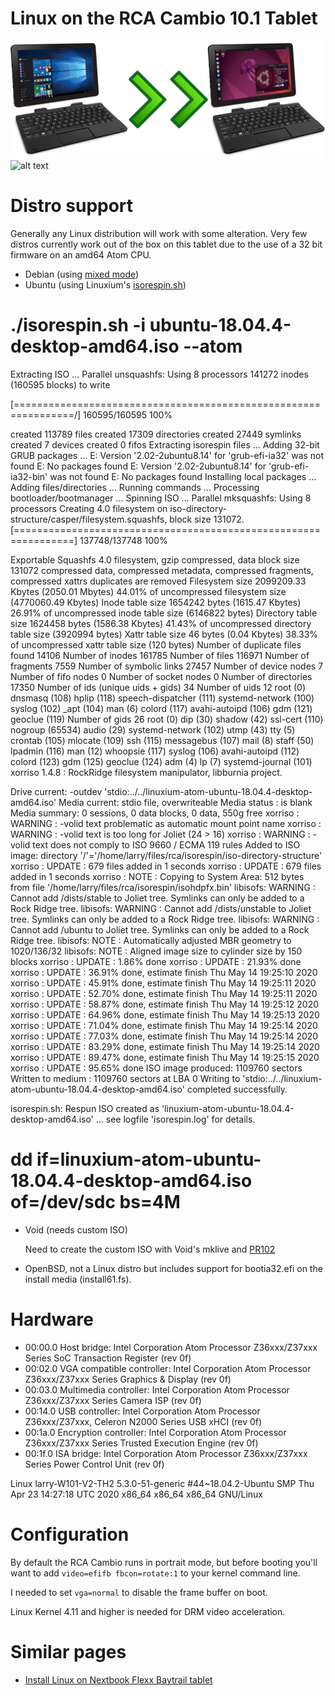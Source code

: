 # Linux on the RCA Cambio 10.1 Tablet

![alt text](https://github.com/devinsmith/rca-cambio-linux/raw/master/images/rca_cambio.jpg "Picture of RCA Cambio tablet")
![alt text](https://github.com/lcashdol/rca-cambio-linux/blob/master/images/IMG_3982.HEIC "Picture of RCA Cambio tablet")

# Distro support

Generally any Linux distribution will work with some alteration. Very few
distros currently work out of the box on this tablet due to the use of a 32
bit firmware on an amd64 Atom CPU.

- Debian (using [mixed mode](https://cdimage.debian.org/mirror/cdimage/release/9.0.0/multi-arch/iso-cd/ "Mixed mode ISO"))
- Ubuntu (using Linuxium's [isorespin.sh](http://linuxiumcomau.blogspot.com.au/2017/06/customizing-ubuntu-isos-documentation.html))

# ./isorespin.sh -i ubuntu-18.04.4-desktop-amd64.iso --atom
Extracting ISO ...
Parallel unsquashfs: Using 8 processors
141272 inodes (160595 blocks) to write

[================================================================/] 160595/160595 100%

created 113789 files
created 17309 directories
created 27449 symlinks
created 7 devices
created 0 fifos
Extracting isorespin files ...
Adding 32-bit GRUB packages ...
E: Version '2.02-2ubuntu8.14' for 'grub-efi-ia32' was not found
E: No packages found
E: Version '2.02-2ubuntu8.14' for 'grub-efi-ia32-bin' was not found
E: No packages found
Installing local packages ...
Adding files/directories ...
Running commands ...
Processing bootloader/bootmanager ...
Spinning ISO ...
Parallel mksquashfs: Using 8 processors
Creating 4.0 filesystem on iso-directory-structure/casper/filesystem.squashfs, block size 131072.
[================================================================\] 137748/137748 100%

Exportable Squashfs 4.0 filesystem, gzip compressed, data block size 131072
	compressed data, compressed metadata, compressed fragments, compressed xattrs
	duplicates are removed
Filesystem size 2099209.33 Kbytes (2050.01 Mbytes)
	44.01% of uncompressed filesystem size (4770060.49 Kbytes)
Inode table size 1654242 bytes (1615.47 Kbytes)
	26.91% of uncompressed inode table size (6146822 bytes)
Directory table size 1624458 bytes (1586.38 Kbytes)
	41.43% of uncompressed directory table size (3920994 bytes)
Xattr table size 46 bytes (0.04 Kbytes)
	38.33% of uncompressed xattr table size (120 bytes)
Number of duplicate files found 14106
Number of inodes 161785
Number of files 116971
Number of fragments 7559
Number of symbolic links  27457
Number of device nodes 7
Number of fifo nodes 0
Number of socket nodes 0
Number of directories 17350
Number of ids (unique uids + gids) 34
Number of uids 12
	root (0)
	dnsmasq (108)
	hplip (118)
	speech-dispatcher (111)
	systemd-network (100)
	syslog (102)
	_apt (104)
	man (6)
	colord (117)
	avahi-autoipd (106)
	gdm (121)
	geoclue (119)
Number of gids 26
	root (0)
	dip (30)
	shadow (42)
	ssl-cert (110)
	nogroup (65534)
	audio (29)
	systemd-network (102)
	utmp (43)
	tty (5)
	crontab (105)
	mlocate (109)
	ssh (115)
	messagebus (107)
	mail (8)
	staff (50)
	lpadmin (116)
	man (12)
	whoopsie (117)
	syslog (106)
	avahi-autoipd (112)
	colord (123)
	gdm (125)
	geoclue (124)
	adm (4)
	lp (7)
	systemd-journal (101)
xorriso 1.4.8 : RockRidge filesystem manipulator, libburnia project.

Drive current: -outdev 'stdio:../../linuxium-atom-ubuntu-18.04.4-desktop-amd64.iso'
Media current: stdio file, overwriteable
Media status : is blank
Media summary: 0 sessions, 0 data blocks, 0 data,  550g free
xorriso : WARNING : -volid text problematic as automatic mount point name
xorriso : WARNING : -volid text is too long for Joliet (24 > 16)
xorriso : WARNING : -volid text does not comply to ISO 9660 / ECMA 119 rules
Added to ISO image: directory '/'='/home/larry/files/rca/isorespin/iso-directory-structure'
xorriso : UPDATE : 679 files added in 1 seconds
xorriso : UPDATE : 679 files added in 1 seconds
xorriso : NOTE : Copying to System Area: 512 bytes from file '/home/larry/files/rca/isorespin/isohdpfx.bin'
libisofs: WARNING : Cannot add /dists/stable to Joliet tree. Symlinks can only be added to a Rock Ridge tree.
libisofs: WARNING : Cannot add /dists/unstable to Joliet tree. Symlinks can only be added to a Rock Ridge tree.
libisofs: WARNING : Cannot add /ubuntu to Joliet tree. Symlinks can only be added to a Rock Ridge tree.
libisofs: NOTE : Automatically adjusted MBR geometry to 1020/136/32
libisofs: NOTE : Aligned image size to cylinder size by 150 blocks
xorriso : UPDATE :  1.86% done
xorriso : UPDATE :  21.93% done
xorriso : UPDATE :  36.91% done, estimate finish Thu May 14 19:25:10 2020
xorriso : UPDATE :  45.91% done, estimate finish Thu May 14 19:25:11 2020
xorriso : UPDATE :  52.70% done, estimate finish Thu May 14 19:25:11 2020
xorriso : UPDATE :  58.87% done, estimate finish Thu May 14 19:25:12 2020
xorriso : UPDATE :  64.96% done, estimate finish Thu May 14 19:25:13 2020
xorriso : UPDATE :  71.04% done, estimate finish Thu May 14 19:25:14 2020
xorriso : UPDATE :  77.03% done, estimate finish Thu May 14 19:25:14 2020
xorriso : UPDATE :  83.29% done, estimate finish Thu May 14 19:25:14 2020
xorriso : UPDATE :  89.47% done, estimate finish Thu May 14 19:25:15 2020
xorriso : UPDATE :  95.65% done
ISO image produced: 1109760 sectors
Written to medium : 1109760 sectors at LBA 0
Writing to 'stdio:../../linuxium-atom-ubuntu-18.04.4-desktop-amd64.iso' completed successfully.

isorespin.sh: Respun ISO created as 'linuxium-atom-ubuntu-18.04.4-desktop-amd64.iso' ... see logfile 'isorespin.log' for details.


# dd if=linuxium-atom-ubuntu-18.04.4-desktop-amd64.iso of=/dev/sdc bs=4M


- Void (needs custom ISO)

  Need to create the custom ISO with Void's mklive and
  [PR102](https://github.com/voidlinux/void-mklive/pull/102)

- OpenBSD, not a Linux distro but includes support for bootia32.efi on the
  install media (install61.fs).

# Hardware

- 00:00.0 Host bridge: Intel Corporation Atom Processor Z36xxx/Z37xxx Series SoC Transaction Register (rev 0f)
- 00:02.0 VGA compatible controller: Intel Corporation Atom Processor Z36xxx/Z37xxx Series Graphics & Display (rev 0f)
- 00:03.0 Multimedia controller: Intel Corporation Atom Processor Z36xxx/Z37xxx Series Camera ISP (rev 0f)
- 00:14.0 USB controller: Intel Corporation Atom Processor Z36xxx/Z37xxx, Celeron N2000 Series USB xHCI (rev 0f)
- 00:1a.0 Encryption controller: Intel Corporation Atom Processor Z36xxx/Z37xxx Series Trusted Execution Engine (rev 0f)
- 00:1f.0 ISA bridge: Intel Corporation Atom Processor Z36xxx/Z37xxx Series Power Control Unit (rev 0f)

Linux larry-W101-V2-TH2 5.3.0-51-generic #44~18.04.2-Ubuntu SMP Thu Apr 23 14:27:18 UTC 2020 x86_64 x86_64 x86_64 GNU/Linux

# Configuration

By default the RCA Cambio runs in portrait mode, but before booting you'll want
to add `video=efifb fbcon=rotate:1` to your kernel command line.

I needed to set `vga=normal` to disable the frame buffer on boot.

Linux Kernel 4.11 and higher is needed for DRM video acceleration.

# Similar pages

- [Install Linux on Nextbook Flexx Baytrail tablet](https://github.com/burzumishi/linux-baytrail-flexx10)

